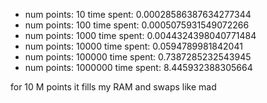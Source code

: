 - num points: 10 time spent: 0.00028586387634277344
- num points: 100 time spent: 0.0005075931549072266
- num points: 1000 time spent: 0.0044324398040771484
- num points: 10000 time spent: 0.0594789981842041
- num points: 100000 time spent: 0.7387285232543945
- num points: 1000000 time spent: 8.445932388305664

for 10 M points it fills my RAM and swaps like mad
